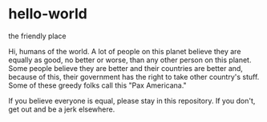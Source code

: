 # hello-world
the friendly place

Hi, humans of the world. A lot of people on this planet believe they are equally as good, no better or worse, than any other person on this planet. Some people believe they are better and their countries are better and, because of this, their government has the right to take other country's stuff. Some of these greedy folks call this "Pax Americana." 

If you believe everyone is equal, please stay in this repository. If you don't, get out and be a jerk elsewhere. 
